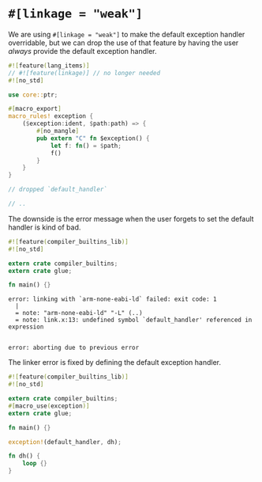 # `#[linkage = "weak"]`

We are using `#[linkage = "weak"]` to make the default exception handler overridable, but we can
drop the use of that feature by having the user *always* provide the default exception handler.

``` rust
#![feature(lang_items)]
// #![feature(linkage)] // no longer needed
#![no_std]

use core::ptr;

#[macro_export]
macro_rules! exception {
    ($exception:ident, $path:path) => {
        #[no_mangle]
        pub extern "C" fn $exception() {
            let f: fn() = $path;
            f()
        }
    }
}

// dropped `default_handler`

// ..
```

The downside is the error message when the user forgets to set the default handler is kind of bad.

``` rust
#![feature(compiler_builtins_lib)]
#![no_std]

extern crate compiler_builtins;
extern crate glue;

fn main() {}
```

``` console
error: linking with `arm-none-eabi-ld` failed: exit code: 1
  |
  = note: "arm-none-eabi-ld" "-L" (..)
  = note: link.x:13: undefined symbol `default_handler' referenced in expression


error: aborting due to previous error
```

The linker error is fixed by defining the default exception handler.

``` rust
#![feature(compiler_builtins_lib)]
#![no_std]

extern crate compiler_builtins;
#[macro_use(exception)]
extern crate glue;

fn main() {}

exception!(default_handler, dh);

fn dh() {
    loop {}
}
```
